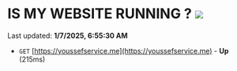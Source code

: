 # IS MY WEBSITE RUNNING ? [![](https://img.shields.io/static/v1?label=Sponsor&message=%E2%9D%A4&logo=GitHub&color=%23fe8e86)](https://github.com/sponsors/Youssef-Lehmam)

Last updated: **1/7/2025, 6:55:30 AM**

- `GET` [https://youssefservice.me](https://youssefservice.me) - **Up** (215ms)
